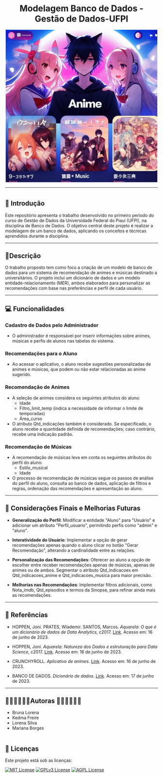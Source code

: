 <h1 align="center">Modelagem Banco de Dados - Gestão de Dados-UFPI
</h1>

<p align="center">
  <img alt="logo" title="" src="https://github.com/gama07/Modelagem-de-Dados--Trab-I-UFPI/blob/main/foto%20capa.jpg" width="500px"/>
</p>

---

# 
## 📝 Introdução

Este repositório apresenta o trabalho desenvolvido no primeiro período do curso de Gestão de Dados da Universidade Federal do Piauí (UFPI), na disciplina de Banco de Dados. O objetivo central deste projeto é realizar a modelagem de um banco de dados, aplicando os conceitos e técnicas aprendidos durante a disciplina.

---

## 📝Descrição

O trabalho proposto tem como foco a criação de um modelo de banco de dados para um sistema de recomendação de animes e músicas destinado a universitários. O projeto inclui um dicionário de dados e um modelo entidade-relacionamento (MER), ambos elaborados para personalizar as recomendações com base nas preferências e perfil de cada usuário.

---

## 💻 Funcionalidades

### Cadastro de Dados pelo Administrador

- O administrador é responsável por inserir informações sobre animes, músicas e perfis de alunos nas tabelas do sistema.

### Recomendações para o Aluno

- Ao acessar o aplicativo, o aluno recebe sugestões personalizadas de animes e músicas, que podem ou não estar relacionadas ao anime sugerido.

### Recomendação de Animes

- A seleção de animes considera os seguintes atributos do aluno:
  - Idade
  - Filtro_limit_temp (indica a necessidade de informar o limite de temporadas)
  - Área_curso
- O atributo Qtd_indicações também é considerado. Se especificado, o aluno recebe a quantidade definida de recomendações; caso contrário, recebe uma indicação padrão.

### Recomendação de Músicas

- A recomendação de músicas leva em conta os seguintes atributos do perfil do aluno:
  - Estilo_musical
  - Idade
- O processo de recomendação de músicas segue os passos de análise do perfil do aluno, consulta ao banco de dados, aplicação de filtros e regras, ordenação das recomendações e apresentação ao aluno.

---

## 📝 Considerações Finais e Melhorias Futuras

- **Generalização do Perfil**: Modificar a entidade "Aluno" para "Usuário" e adicionar um atributo "Perfil_usuario", permitindo perfis como "admin" e "aluno".
  
- **Interatividade do Usuário**: Implementar a opção de gerar recomendações apenas quando o aluno clicar no botão "Gerar Recomendação", alterando a cardinalidade entre as relações.

- **Personalização das Recomendações**: Oferecer ao aluno a opção de escolher entre receber recomendações apenas de músicas, apenas de animes ou de ambos. Segmentar o atributo Qtd_indicacoes em Qtd_indicacoes_anime e Qtd_indicacoes_musica para maior precisão.

- **Melhorias nas Recomendações**: Implementar filtros adicionais, como Nota_imdb, Qtd_episodios e termos da Sinopse, para refinar ainda mais as recomendações.

---

## 📜 Referências

- HOPPEN, Joni. PRATES, Wlademir. SANTOS, Marcos. *Aquarela: O que é um dicionário de dados de Data Analytics*, c2017. [Link](https://aquare.la/o-que-e-um-dicionario-de-dados-de-data-analytics/). Acesso em: 16 de junho de 2023.

- HOPPEN, Joni. *Aquarela: Natureza dos Dados e estruturação para Data Science*, c2017. [Link](https://aquare.la/natureza-dos-dados-e-estruturacao-para-data-science/). Acesso em: 16 de junho de 2023.

- CRUNCHYROLL. *Aplicativo de animes*. [Link](https://www.crunchyroll.com/pt-br/videos/popular). Acesso em: 16 de junho de 2023.

- BANCO DE DADOS. *Dicionário de dados*. [Link](https://consultabd.wordpress.com/2018/11/26/dicionario-de-dados/). Acesso em: 17 de junho de 2023.

---

## 👩🏽‍💻👩🏽‍💻Autoras 👩🏽‍💻👩🏽‍💻

- Bruna Lorena
- Kedma Freire
- Lorena Silva
- Mariana Borges
<br><br>
## 📜 Licenças

Este projeto está sob as licenças:

[![MIT License](https://img.shields.io/badge/License-MIT-green.svg)](https://choosealicense.com/licenses/mit/)
[![GPLv3 License](https://img.shields.io/badge/License-GPL%20v3-yellow.svg)](https://opensource.org/licenses/)
[![AGPL License](https://img.shields.io/badge/license-AGPL-blue.svg)](http://www.gnu.org/licenses/agpl-3.0)


